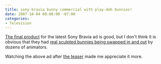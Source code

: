 ```yaml
---
title: sony bravia bunny commercial with play-doh bunnies!
date: 2007-10-04 00:00:00 -07:00
categories:
- Television
---
```


<p><a href="http://www.passion-pictures.com/flash.html#page=p2&amp;video=v638">The final product</a> for the latest Sony Bravia ad is good, but I don't think it is obvious that they had <a href="http://www.notcot.com/archives/2007/08/bravia_play_doh.php">real sculpted bunnies being swapped in and out</a> by dozens of animators. </p>

<p>Watching the above ad after <a href="http://www.youtube.com/watch?v=Z45lGbVePk8">the teaser</a> made me appreciate it more.</p>
